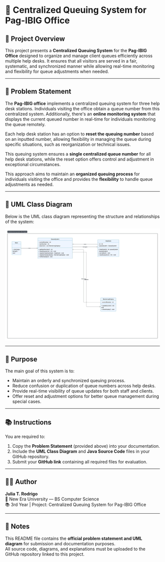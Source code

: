 # 🏢 Centralized Queuing System for Pag-IBIG Office

## 📘 Project Overview
This project presents a **Centralized Queuing System** for the **Pag-IBIG Office** designed to organize and manage client queues efficiently across multiple help desks. It ensures that all visitors are served in a fair, systematic, and synchronized manner while allowing real-time monitoring and flexibility for queue adjustments when needed.

---

## 🧩 Problem Statement
The **Pag-IBIG office** implements a centralized queuing system for three help desk stations. Individuals visiting the office obtain a queue number from this centralized system. Additionally, there's an **online monitoring system** that displays the current queued number in real-time for individuals monitoring the queue remotely.  

Each help desk station has an option to **reset the queuing number** based on an inputted number, allowing flexibility in managing the queue during specific situations, such as reorganization or technical issues.  

This queuing system ensures a **single centralized queue number** for all help desk stations, while the reset option offers control and adjustment in exceptional circumstances.  

This approach aims to maintain an **organized queuing process** for individuals visiting the office and provides the **flexibility** to handle queue adjustments as needed.

---

## 🧱 UML Class Diagram
Below is the UML class diagram representing the structure and relationships of the system:

![Centralized Queuing System UML Diagram](UML%20Diagram.jpeg)

---

## 🏁 Purpose
The main goal of this system is to:
- Maintain an orderly and synchronized queuing process.
- Reduce confusion or duplication of queue numbers across help desks.
- Provide real-time visibility of queue updates for both staff and clients.
- Offer reset and adjustment options for better queue management during special cases.

---

## 📚 Instructions
You are required to:
1. Copy the **Problem Statement** (provided above) into your documentation.  
2. Include the **UML Class Diagram** and **Java Source Code** files in your GitHub repository.  
3. Submit your **GitHub link** containing all required files for evaluation.

---

## 👨‍💻 Author
**Julia T. Rodrigo**  
📍 New Era University — BS Computer Science  
📚 3rd Year | Project: Centralized Queuing System for Pag-IBIG Office  

---

## 📎 Notes
This README file contains the **official problem statement and UML diagram** for submission and documentation purposes.  
All source code, diagrams, and explanations must be uploaded to the GitHub repository linked to this project.
